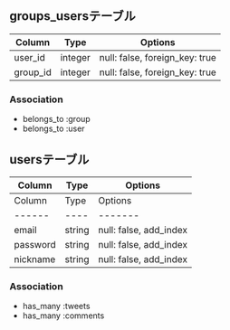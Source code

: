 ## groups_usersテーブル

|Column|Type|Options|
|------|----|-------|
|user_id|integer|null: false, foreign_key: true|
|group_id|integer|null: false, foreign_key: true|

### Association
- belongs_to :group
- belongs_to :user

## usersテーブル
|Column|Type|Options|
|------|----|-------|
|Column|Type|Options|
|------|----|-------|
|email|string|null: false, add_index|
|password|string|null: false, add_index|
|nickname|string|null: false, add_index|
### Association
- has_many :tweets
- has_many :comments

## 
